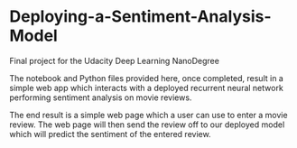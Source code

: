 # Deploying-a-Sentiment-Analysis-Model
Final project for the Udacity Deep Learning NanoDegree

The notebook and Python files provided here, once completed, result in a simple web app which interacts with a deployed recurrent neural network performing sentiment analysis on movie reviews.

The end result is a simple web page which a user can use to enter a movie review. The web page will then send the review off to our deployed model which will predict the sentiment of the entered review.
